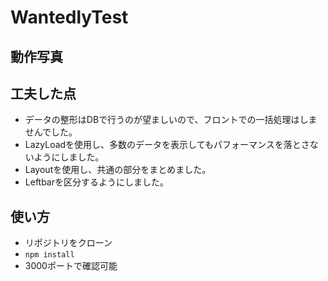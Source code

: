 # WantedlyTest

## 動作写真


## 工夫した点
- データの整形はDBで行うのが望ましいので、フロントでの一括処理はしませんでした。
- LazyLoadを使用し、多数のデータを表示してもパフォーマンスを落とさないようにしました。
- Layoutを使用し、共通の部分をまとめました。
- Leftbarを区分するようにしました。

## 使い方
- リポジトリをクローン
- `npm install`
- 3000ポートで確認可能